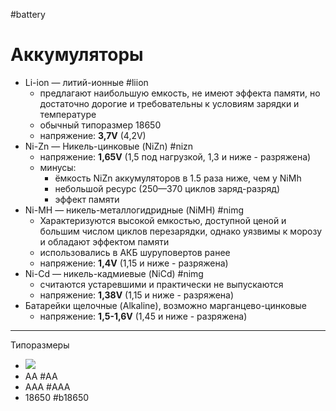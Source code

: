 #battery

# Аккумуляторы
- Li-ion — литий-ионные #liion
	- предлагают наибольшую емкость, не имеют эффекта памяти, но достаточно дорогие и требовательны к условиям зарядки и температуре
	- обычный типоразмер 18650
	- напряжение: **3,7V** (4,2V)
- Ni-Zn — Никель-цинковые (NiZn) #nizn
	- напряжение: **1,65V** (1,5 под нагрузкой, 1,3 и ниже - разряжена)
	- минусы: 
		- ёмкость NiZn аккумуляторов в 1.5 раза ниже, чем у NiMh
		- небольшой ресурс (250—370 циклов заряд-разряд)
		- эффект памяти
- Ni-MH — никель-металлогидридные (NiMH) #nimg
	- Характеризуются высокой емкостью, доступной ценой и большим числом циклов перезарядки, однако уязвимы к морозу и обладают эффектом памяти
	- использовались в АКБ шуруповертов ранее
	- напряжение: **1,4V** (1,15 и ниже - разряжена)
- Ni-Cd — никель-кадмиевые (NiCd) #nimg
	- считаются устаревшими и практически не выпускаются
	- напряжение: **1,38V** (1,15 и ниже - разряжена)
- Батарейки щелочные (Alkaline), возможно марганцево-цинковые
	- напряжение: **1,5-1,6V** (1,45 и ниже - разряжена)

---
Типоразмеры
- ![](q93_4d27addc3a37de2230a480d771c524b0c72b9dbd8bc92e1bfe4c6169fe7243eb.jpg.webp)
- AA #AA
- AAA #AAA
- 18650 #b18650 